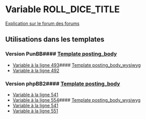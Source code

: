# Variable ROLL_DICE_TITLE
[Explication sur le forum des forums](http://forum.forumactif.com/t294113-listing-des-variables#ROLL_DICE_TITLE)
## Utilisations dans les templates
### Version PunBB#### [Template posting_body](punbb/posting_body.md)
* [Variable à la ligne 493](../punbb/posting_body.tpl#L493)#### [Template posting_body_wysiwyg](punbb/posting_body_wysiwyg.md)
* [Variable à la ligne 492](../punbb/posting_body_wysiwyg.tpl#L492)
### Version phpBB2#### [Template posting_body](subsilver/posting_body.md)
* [Variable à la ligne 541](../subsilver/posting_body.tpl#L541)
* [Variable à la ligne 554](../subsilver/posting_body.tpl#L554)#### [Template posting_body_wysiwyg](subsilver/posting_body_wysiwyg.md)
* [Variable à la ligne 541](../subsilver/posting_body_wysiwyg.tpl#L541)
* [Variable à la ligne 551](../subsilver/posting_body_wysiwyg.tpl#L551)